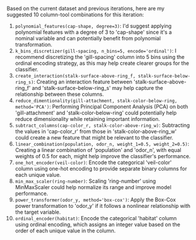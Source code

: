  Based on the current dataset and previous iterations, here are my suggested 10 column-tool combinations for this iteration:

1. `polynomial_features(cap-shape, degree=3)`: I'd suggest applying polynomial features with a degree of 3 to 'cap-shape' since it's a nominal variable and can potentially benefit from polynomial transformation.
2. `k_bins_discretizer(gill-spacing, n_bins=5, encode='ordinal')`: I recommend discretizing the 'gill-spacing' column into 5 bins using the ordinal encoding strategy, as this may help create clearer groups for the classifier.
3. `create_interaction(stalk-surface-above-ring_f, stalk-surface-below-ring_s)`: Creating an interaction feature between 'stalk-surface-above-ring_f' and 'stalk-surface-below-ring_s' may help capture the relationship between these columns.
4. `reduce_dimentionality(gill-attachment, stalk-color-below-ring, method='PCA')`: Performing Principal Component Analysis (PCA) on both 'gill-attachment' and 'stalk-color-below-ring' could potentially help reduce dimensionality while retaining important information.
5. `subtract_columns(cap-color_r, stalk-color-above-ring_w)`: Subtracting the values in 'cap-color_r' from those in 'stalk-color-above-ring_w' could create a new feature that might be relevant to the classifier.
6. `linear_combination(population, odor_n, weight_1=0.5, weight_2=0.5)`: Creating a linear combination of 'population' and 'odor_n', with equal weights of 0.5 for each, might help improve the classifier's performance.
7. `one_hot_encoder(veil-color)`: Encode the categorical 'veil-color' column using one-hot encoding to provide separate binary columns for each unique value.
8. `min_max_scaler(ring-number)`: Scaling 'ring-number' using MinMaxScaler could help normalize its range and improve model performance.
9. `power_transformer(odor_y, method='box-cox')`: Apply the Box-Cox power transformation to 'odor_y' if it follows a nonlinear relationship with the target variable.
10. `ordinal_encoder(habitat)`: Encode the categorical 'habitat' column using ordinal encoding, which assigns an integer value based on the order of each unique value in the column.